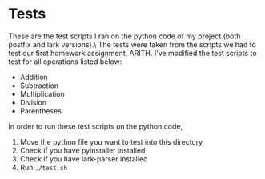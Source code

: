 # Tests

These are the test scripts I ran on the python code of my project (both postfix and lark versions).\\
The tests were taken from the scripts we had to test our first homework assignment, ARITH. 
I've modified the test scripts to test for all operations listed below:
- Addition
- Subtraction
- Multiplication
- Division
- Parentheses

In order to run these test scripts on the python code,
1. Move the python file you want to test into this directory
2. Check if you have pyinstaller installed
3. Check if you have lark-parser installed
4. Run `./test.sh`

